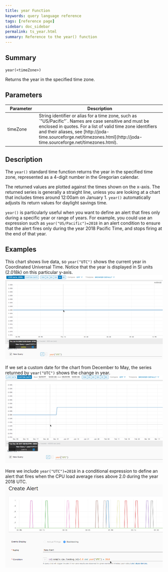 ```yaml
---
title: year Function
keywords: query language reference
tags: [reference page]
sidebar: doc_sidebar
permalink: ts_year.html
summary: Reference to the year() function
---
```

## Summary
```
year(<timeZone>)
```
Returns the year in the specified time zone. 

## Parameters
<table>
<tbody>
<thead>
<tr><th width="20%">Parameter</th><th width="80%">Description</th></tr>
</thead>
<tr><td>timeZone</td>
<td markdown="span">
String identifier or alias for a time zone, such as `"US/Pacific"`. Names are case sensitive and must be enclosed in quotes. For a list of valid time zone identifiers and their aliases, see  [http://joda-time.sourceforge.net/timezones.html](http://joda-time.sourceforge.net/timezones.html).
</td></tr>
</tbody>
</table>


## Description

The `year()` standard time function returns the year in the specified time zone, represented as a 4-digit number in the Gregorian calendar. 

The returned values are plotted against the times shown on the x-axis. The returned series is generally a straight line, unless you are looking at a chart that includes times around 12:00am on January 1.
`year()` automatically adjusts its return values for daylight savings time.

`year()` is particularly useful when you want to define an alert that fires only during a specific year or range of years. For example, you could use an expression such as `year("US/Pacific")=2018` in an alert condition to ensure that the alert fires only during the year 2018 Pacific Time, and stops firing at the end of that year. 


## Examples

This chart shows live data, so `year("UTC")` shows the current year in Coordinated Universal Time. Notice that the year is displayed in SI units (2.018k) on this particular y-axis.  
![year](images/ts_year.png)

If we set a custom date for the chart from December to May, the series returned by `year("UTC")` shows the change in year.  
![year change](images/ts_year_change.png)

Here we include `year("UTC")=2018` in a conditional expression to define an alert that fires when the CPU load average rises above 2.0 during the year 2018 UTC. 
![year alert](images/ts_year_alert.png)
